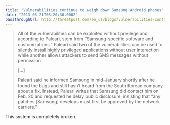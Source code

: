 ```yaml
---
title: "Vulnerabilities continue to weigh down Samsung Android phones"
date: "2013-03-21T08:20:30.000Z"
passthroughUrl: http://threatpost.com/en_us/blogs/vulnerabilities-continue-weigh-down-samsung-android-phones-032013
---
```


> All of the vulnerabilities can be exploited without privilege and according to Paleari, stem from “Samsung-specific software and customizations.” Paleari said two of the vulnerabilities can be used to silently install highly privileged applications without user interaction while another allows attackers to send SMS messages without permission
> 
> \[...\]
> 
> Paleari said he informed Samsung in mid-January shortly after he found the bugs and still hasn’t heard from the South Korean company about a fix. Instead, Paleari writes that Samsung did contact him on Feb. 20 and requested he delay public disclosure, insisting that “any patches \[Samsung\] develops must first be approved by the network carriers.”

This system is completely broken.
